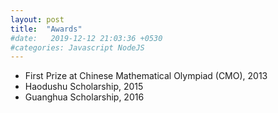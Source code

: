 ```yaml
---
layout: post
title:  "Awards"
#date:   2019-12-12 21:03:36 +0530
#categories: Javascript NodeJS
---
```

* First Prize at Chinese Mathematical Olympiad (CMO), 2013  
* Haodushu Scholarship, 2015  
* Guanghua Scholarship, 2016 

